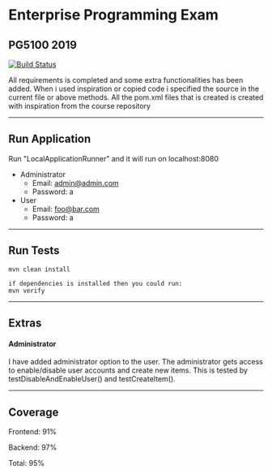 # Enterprise Programming Exam

## PG5100 2019

[![Build Status](https://travis-ci.com/alexander474/Enterprise_programming_exercise.svg?token=Jcye5ttDhAMRpUM3Ca28&branch=master)](https://travis-ci.com/alexander474/Enterprise_programming_exercise)

All requirements is completed and some extra functionalities has been added. When i used inspiration or copied code i specified the source in the current file or above methods. All the pom.xml files that is created is created with inspiration from the course repository

[Course Repository]: https://github.com/arcuri82/testing_security_development_enterprise_systems	"Course Repository"

------



## Run Application

Run "LocalApplicationRunner" and it will run on localhost:8080

- Administrator
  - Email: admin@admin.com
  - Password: a
- User
  - Email: foo@bar.com
  - Password: a

------



## Run Tests

```
mvn clean install

if dependencies is installed then you could run:
mvn verify
```

------



## Extras

#### Administrator

I have added administrator option to the user. The administrator gets access to enable/disable user accounts and create new items. This is tested by testDisableAndEnableUser() and testCreateItem().

------



## Coverage

Frontend: 91%

Backend: 97%

Total: 95%

